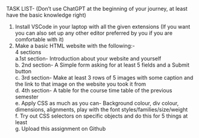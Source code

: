 TASK LIST- (Don’t use ChatGPT at the beginning of your journey, at least have the basic knowledge right)

1. Install VSCode in your laptop with all the given extensions (If you want you can also set up any other editor preferred by you if you are comfortable with it)<br>
2. Make a basic HTML website with the following:-<br>
  4 sections<br>
    a.1st section- Introduction about your website and yourself<br>
    b. 2nd section- A Simple form asking for at least 5 fields and a Submit button<br>
    c. 3rd section- Make at least 3 rows of 5 images with some caption and the link to that image on the website you took it from<br>
    d. 4th section- A table for the course time table of the previous semester<br>
    e. Apply CSS as much as you can- Background colour, div colour, dimensions, alignments, play with the font styles/families/size/weight<br>
    f. Try out CSS selectors on specific objects and do this for 5 things at least<br>
    g. Upload this assignment on Github<br>
